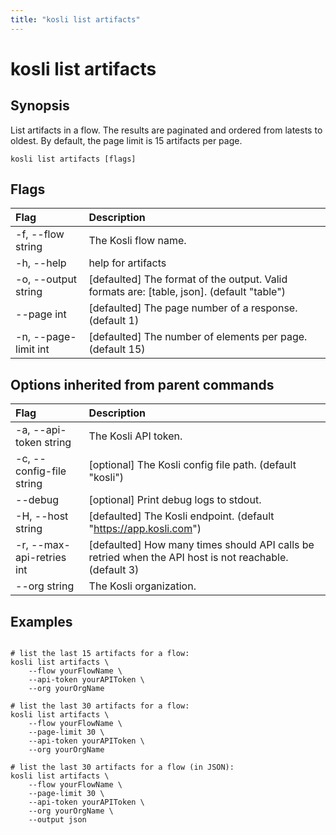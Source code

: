 ```yaml
---
title: "kosli list artifacts"
---
```


# kosli list artifacts

## Synopsis

List artifacts in a flow. The results are paginated and ordered from latests to oldest. 
By default, the page limit is 15 artifacts per page.


```shell
kosli list artifacts [flags]
```

## Flags
| Flag | Description |
| :--- | :--- |
|    -f, --flow string  |  The Kosli flow name.  |
|    -h, --help  |  help for artifacts  |
|    -o, --output string  |  [defaulted] The format of the output. Valid formats are: [table, json]. (default "table")  |
|        --page int  |  [defaulted] The page number of a response. (default 1)  |
|    -n, --page-limit int  |  [defaulted] The number of elements per page. (default 15)  |


## Options inherited from parent commands
| Flag | Description |
| :--- | :--- |
|    -a, --api-token string  |  The Kosli API token.  |
|    -c, --config-file string  |  [optional] The Kosli config file path. (default "kosli")  |
|        --debug  |  [optional] Print debug logs to stdout.  |
|    -H, --host string  |  [defaulted] The Kosli endpoint. (default "https://app.kosli.com")  |
|    -r, --max-api-retries int  |  [defaulted] How many times should API calls be retried when the API host is not reachable. (default 3)  |
|        --org string  |  The Kosli organization.  |


## Examples

```shell

# list the last 15 artifacts for a flow:
kosli list artifacts \
	--flow yourFlowName \
	--api-token yourAPIToken \
	--org yourOrgName

# list the last 30 artifacts for a flow:
kosli list artifacts \
	--flow yourFlowName \
	--page-limit 30 \
	--api-token yourAPIToken \
	--org yourOrgName

# list the last 30 artifacts for a flow (in JSON):
kosli list artifacts \
	--flow yourFlowName \	
	--page-limit 30 \
	--api-token yourAPIToken \
	--org yourOrgName \
	--output json

```


